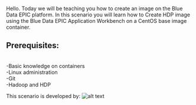 Hello. Today we will be teaching you how to create an image on the Blue Data EPIC platform. In this scenario you will learn how to Create HDP image using the Blue Data EPIC Application Workbench on a CentOS base image container.

## Prerequisites:
<br>-Basic knowledge on containers
<br>-Linux administration
<br>-Git
<br>-Hadoop and HDP


This scenario is developed by:
![alt text](https://theme.zdassets.com/theme_assets/893901/efec4daa46587b7cd2570cb01596b53d4863cdb1.jpg)
